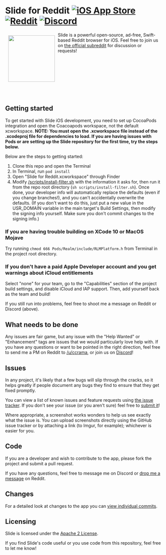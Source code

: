 # Slide for Reddit [![iOS App Store](https://img.shields.io/itunes/v/1260626828.svg)](https://itunes.apple.com/us/app/slide-for-reddit/id1260626828) [![Reddit](https://img.shields.io/badge/reddit-%2Fr%2Fslide__ios-brightgreen.svg)](https://www.reddit.com/r/slide_ios) [![Discord](https://img.shields.io/discord/407573578985242635.svg)](https://discord.gg/hVWAY8A)  

<img src="/slide_ios_rounded.png" align="left" width="150" hspace="10" vspace="10">

Slide is a powerful open-source, ad-free, Swift-based Reddit browser for iOS. Feel free to join us on [the official subreddit](https://www.reddit.com/r/slide_ios) for discussion or requests!

<a href="https://apps.apple.com/us/app/slide-for-reddit/id1260626828?mt=8" style="display:inline-block;overflow:hidden;background:url(https://linkmaker.itunes.apple.com/en-us/badge-lrg.svg?releaseDate=2018-08-20&kind=iossoftware&bubble=ios_apps) no-repeat;width:135px;height:40px;"></a>

<br>
<br>
<br>
<br>

## Getting started

To get started with Slide iOS development, you need to set up CocoaPods integration and open the Coacoapods workspace, not the default xcworkspace. **NOTE: You must open the .xcworkspace file instead of the .xcodeproj file for dependencies to load. If you are having issues with Pods or are setting up the Slide repository for the first time, try the steps below.**

Below are the steps to getting started:

1. Clone this repo and open the Terminal
2. In Terminal, run `pod install`
3. Open "Slide for Reddit.xcworkspace" through Finder
4. Modify [/scripts/install-filter.sh](/scripts/install-filter.sh) with the information it asks for, then run it from the repo root directory (`sh scripts/install-filter.sh`). Once done, your developer info will automatically replace the defaults (even if you change branches!), and you can't accidentally overwrite the defaults. (If you don't want to do this, just put a new value in the USR_DOMAIN variable in the main target's Build Settings, then modify the signing info yourself. Make sure you don't commit changes to the signing info.)

### If you are having trouble building on XCode 10 or MacOS Mojave

Try running `chmod 666 Pods/Realm/include/RLMPlatform.h` from Terminal in the project root directory.


### If you don't have a paid Apple Developer account and you get warnings about iCloud entitlements

Select "none" for your team, go to the "Capabilities" section of the project build settings, and disable iCloud and IAP support. Then, add yourself back as the team and build!

If you still run into problems, feel free to shoot me a message on Reddit or Discord (above).


## What needs to be done

Any issues are fair game, but any issue with the "Help Wanted" or "Enhancement" tags are issues that we would particularly love help with. If you have any questions or want to be pointed in the right direction, feel free to send me a PM on Reddit to [/u/ccrama](https://www.reddit.com/u/ccrama), or join us on [Discord](https://discord.gg/hVWAY8A)!


## Issues

In any project, it's likely that a few bugs will slip through the cracks, so it helps greatly if people document any bugs they find to ensure that they get fixed promptly.

You can view a list of known issues and feature requests using [the issue tracker](https://github.com/ccrama/Slide-ios/issues). If you don't see your issue (or you aren't sure) feel free to [submit it](https://github.com/ccrama/Slide-ios/issues/new)!

Where appropriate, a screenshot works wonders to help us see exactly what the issue is. You can upload screenshots directly using the GitHub issue tracker or by attaching a link (to Imgur, for example); whichever is easier for you.


## Code

If you are a developer and wish to contribute to the app, please fork the project and submit a pull request.

If you have any questions, feel free to message me on Discord or [drop me a message](https://www.reddit.com/message/compose/?to=ccrama) on Reddit.


## Changes

For a detailed look at changes to the app you can [view individual commits](https://github.com/ccrama/Slide-ios/commits/master).


## Licensing

Slide is licensed under the [Apache 2 License](LICENSE).

If you find Slide's code useful or you use code from this repository, feel free to let me know!
